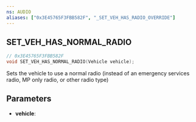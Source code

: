 ```yaml
---
ns: AUDIO
aliases: ["0x3E45765F3FBB582F", "_SET_VEH_HAS_RADIO_OVERRIDE"]
---
```

## SET_VEH_HAS_NORMAL_RADIO

```c
// 0x3E45765F3FBB582F
void SET_VEH_HAS_NORMAL_RADIO(Vehicle vehicle);
```

Sets the vehicle to use a normal radio (instead of an emergency services radio, MP only radio, or other radio type)


## Parameters
* **vehicle**:
